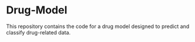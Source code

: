 # Drug-Model
This repository contains the code for a drug model designed to predict and classify drug-related data.
